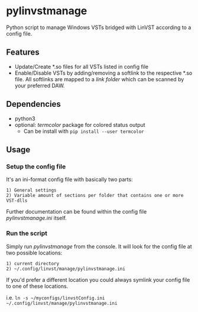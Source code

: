 # pylinvstmanage
Python script to manage Windows VSTs bridged with LinVST according to a config file.

## Features
- Update/Create *.so files for all VSTs listed in config file
- Enable/Disable VSTs by adding/removing a softlink to the respective *.so file.
  All softlinks are mapped to a _link folder_ which can be scanned by your preferred DAW.

## Dependencies
- python3
- optional: _termcolor_ package for colored status output
    - Can be install with `pip install --user termcolor`

## Usage
### Setup the config file
It's an ini-format config file with basically two parts:
    
    1) General settings
    2) Variable amount of sections per folder that contains one or more VST-dlls
    
Further documentation can be found within the config file *pylinvstmanage.ini* itself.

### Run the script
Simply run *pylinvstmanage* from the console.
It will look for the config file at two possible locations:
    
    1) current directory
    2) ~/.config/linvst/manage/pylinvstmanage.ini

If you'd prefer a different location you could always symlink your config file to one of these locations.

i.e. `ln -s ~/myconfigs/linvstConfig.ini ~/.config/linvst/manage/pylinvstmanage.ini`
    
